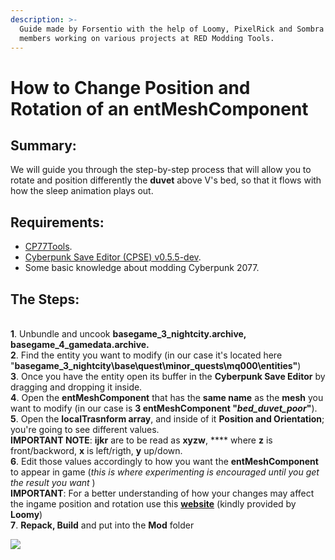 ```yaml
---
description: >-
  Guide made by Forsentio with the help of Loomy, PixelRick and Sombra - Team
  members working on various projects at RED Modding Tools.
---
```


# How to Change Position and Rotation of an entMeshComponent

## Summary:

We will guide you through the step-by-step process that will allow you to rotate and position differently the **duvet** above V's bed, so that it flows with how the sleep animation plays out.

## Requirements:

* [CP77Tools](https://github.com/WolvenKit/CP77Tools/releases).
* [Cyberpunk Save Editor (CPSE) v0.5.5-dev](https://github.com/PixelRick/CyberpunkSaveEditor/releases/tag/v0.5.5-dev).
* Some basic knowledge about modding Cyberpunk 2077.

## The Steps:

\
**1**. Unbundle and uncook **basegame\_3\_nightcity.archive, basegame\_4\_gamedata.archive.**\
**2**. Find the entity you want to modify (in our case it's located here "**basegame\_3\_nightcity\base\quest\minor\_quests\mq000\entities"**)\
**3**. Once you have the entity open its buffer in the **Cyberpunk Save Editor** by dragging and dropping it inside.\
**4**. Open the **entMeshComponent** that has the **same name** as the **mesh** you want to modify (in our case is **3 entMeshComponent "**_**bed\_duvet\_poor**_**"**).\
**5**. Open the **localTrasnform array**, and inside of it **Position and Orientation**; you're going to see different values.\
**IMPORTANT NOTE**: **ijkr** are to be read as **xyzw**, \*\*\*\* where **z** is front/backword, **x** is left/rigth, **y** up/down.\
**6**. Edit those values accordingly to how you want the **entMeshComponent** to appear in game (_this is where experimenting is encouraged until you get the result you want_ )\
**IMPORTANT**: For a better understanding of how your changes may affect the ingame position and rotation use this [**website**](https://quaternions.online/) (kindly provided by **Loomy**)\
**7**. **Repack, Build** and put into the **Mod** folder

![](../../.gitbook/assets/wkit\_wiki\_qEd\_res\_Duvet\_result.png)
